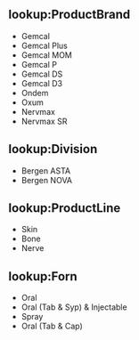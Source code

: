 ## lookup:ProductBrand
- Gemcal
- Gemcal Plus
- Gemcal MOM
- Gemcal P
- Gemcal DS
- Gemcal D3
- Ondem
- Oxum
- Nervmax
- Nervmax SR

## lookup:Division
- Bergen ASTA
- Bergen NOVA

## lookup:ProductLine
- Skin 
- Bone
- Nerve

## lookup:Forn
- Oral
- Oral (Tab & Syp) & Injectable
- Spray
- Oral (Tab & Cap)

